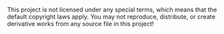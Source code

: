 This project is not licensed under any special terms, which means that the default copyright laws apply.
You may not reproduce, distribute, or create derivative works from any source file in this project!
